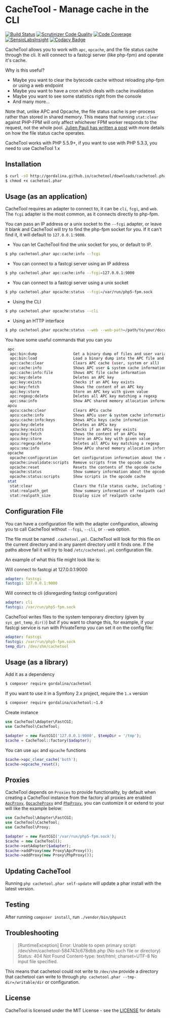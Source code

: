 CacheTool - Manage cache in the CLI
===================================

[![Build Status](https://img.shields.io/travis/gordalina/cachetool.svg)](https://travis-ci.org/gordalina/cachetool)
[![Scrutinizer Code Quality](https://img.shields.io/scrutinizer/g/gordalina/cachetool.svg)](https://scrutinizer-ci.com/g/gordalina/cachetool/?branch=master)
[![Code Coverage](https://img.shields.io/scrutinizer/coverage/g/gordalina/cachetool.svg)](https://scrutinizer-ci.com/g/gordalina/cachetool/?branch=master)
[![SensioLabsInsight](https://img.shields.io/sensiolabs/i/595c9feb-3f4d-473a-a575-81c7e97eb672.svg)](https://insight.sensiolabs.com/projects/595c9feb-3f4d-473a-a575-81c7e97eb672)
[![Codacy Badge](https://img.shields.io/codacy/2d4176f2526d4251a51b691249c4d3e1.svg)](https://www.codacy.com/app/gordalina/cachetool/dashboard)

CacheTool allows you to work with `apc`, `opcache`, and the file status cache through the cli.
It will connect to a fastcgi server (like php-fpm) and operate it's cache.

Why is this useful?
- Maybe you want to clear the bytecode cache without reloading php-fpm or using a web endpoint
- Maybe you want to have a cron which deals with cache invalidation
- Maybe you want to see some statistics right from the console
- And many more...

Note that, unlike APC and Opcache, the file status cache is per-process rather than stored in shared memory. This means that running `stat:clear` against PHP-FPM will only affect whichever FPM worker responds to the request, not the whole pool. [Julien Pauli has written a post](http://jpauli.github.io/2014/06/30/realpath-cache.html) with more details on how the file status cache operates.

CacheTool works with PHP 5.5.9+, if you want to use with PHP 5.3.3, you need to use CacheTool 1.x

Installation
------------

```sh
$ curl -sO http://gordalina.github.io/cachetool/downloads/cachetool.phar
$ chmod +x cachetool.phar
```

Usage (as an application)
-------------------------

CacheTool requires an adapter to connect to, it can be `cli`, `fcgi`, and `web`.
The `fcgi` adapter is the most common, as it connects directly to php-fpm.

You can pass an IP address or a unix socket to the `--fcgi` adapter, or leave it blank and CacheTool will try to find the php-fpm socket for you. If it can't find it, it will default to `127.0.0.1:9000`.

  * You can let CacheTool find the unix socket for you, or default to IP.

```sh
$ php cachetool.phar apc:cache:info --fcgi
```

  * You can connect to a fastcgi server using an IP address

```sh
$ php cachetool.phar apc:cache:info --fcgi=127.0.0.1:9000
```

  * You can connect to a fastcgi server using a unix socket

```sh
$ php cachetool.phar opcache:status --fcgi=/var/run/php5-fpm.sock
```

  * Using the CLI

```sh
$ php cachetool.phar opcache:status --cli
```

  * Using an HTTP interface

```sh
$ php cachetool.phar opcache:status --web --web-path=/path/to/your/document/root --web-url=http://url-to-your-document.root
```

You have some useful commands that you can you

```sh
 apc
  apc:bin:dump                Get a binary dump of files and user variables
  apc:bin:load                Load a binary dump into the APC file and user variables
  apc:cache:clear             Clears APC cache (user, system or all)
  apc:cache:info              Shows APC user & system cache information
  apc:cache:info:file         Shows APC file cache information
  apc:key:delete              Deletes an APC key
  apc:key:exists              Checks if an APC key exists
  apc:key:fetch               Shows the content of an APC key
  apc:key:store               Store an APC key with given value
  apc:regexp:delete           Deletes all APC key matching a regexp
  apc:sma:info                Show APC shared memory allocation information
 apcu
  apcu:cache:clear            Clears APCu cache
  apcu:cache:info             Shows APCu user & system cache information
  apcu:cache:info:keys        Shows APCu keys cache information
  apcu:key:delete             Deletes an APCu key
  apcu:key:exists             Checks if an APCu key exists
  apcu:key:fetch              Shows the content of an APCu key
  apcu:key:store              Store an APCu key with given value
  apcu:regexp:delete          Deletes all APCu key matching a regexp
  apcu:sma:info               Show APCu shared memory allocation information
 opcache
  opcache:configuration       Get configuration information about the cache
  opcache:invalidate:scripts  Remove scripts from the opcode cache
  opcache:reset               Resets the contents of the opcode cache
  opcache:status              Show summary information about the opcode cache
  opcache:status:scripts      Show scripts in the opcode cache
 stat
  stat:clear                  Clears the file status cache, including the realpath cache
  stat:realpath_get           Show summary information of realpath cache entries
  stat:realpath_size          Display size of realpath cache
```

Configuration File
------------------

You can have a configuration file with the adapter configuration, allowing you to
call CacheTool without `--fcgi`, `--cli`, or `--web` option.

The file must be named `.cachetool.yml`. CacheTool will look for this file on the
current directory and in any parent directory until it finds one.
If the paths above fail it will try to load `/etc/cachetool.yml` configuration file.

An example of what this file might look like is:

Will connect to fastcgi at 127.0.0.1:9000

```yml
adapter: fastcgi
fastcgi: 127.0.0.1:9000
```

Will connect to cli (disregarding fastcgi configuration)

```yml
adapter: cli
fastcgi: /var/run/php5-fpm.sock
```

CacheTool writes files to the system temporary directory (given by `sys_get_temp_dir()`)
but if you want to change this, for example, if your fastcgi service is run with PrivateTemp
you can set it on the config file:

```yml
adapter: fastcgi
fastcgi: /var/run/php5-fpm.sock
temp_dir: /dev/shm/cachetool
```

Usage (as a library)
--------------------

Add it as a dependency

```sh
$ composer require gordalina/cachetool
```

If you want to use it in a Symfony 2.x project, require the `1.x` version

```sh
$ composer require gordalina/cachetool:~1.0
```

Create instance

```php
use CacheTool\Adapter\FastCGI;
use CacheTool\CacheTool;

$adapter = new FastCGI('127.0.0.1:9000', $tempDir = '/tmp');
$cache = CacheTool::factory($adapter);
```

You can use `apc` and `opcache` functions

```php
$cache->apc_clear_cache('both');
$cache->opcache_reset();
```

Proxies
-------

CacheTool depends on `Proxies` to provide functionality, by default when creating a CacheTool instance from the factory
all proxies are enabled [`ApcProxy`](https://github.com/gordalina/cachetool/blob/master/src/CacheTool/Proxy/ApcProxy.php), [`OpcacheProxy`](https://github.com/gordalina/cachetool/blob/master/src/CacheTool/Proxy/OpcacheProxy.php) and [`PhpProxy`](https://github.com/gordalina/cachetool/blob/master/src/CacheTool/Proxy/PhpProxy.php), you can customize it or extend to your will like the example below:

```php
use CacheTool\Adapter\FastCGI;
use CacheTool\CacheTool;
use CacheTool\Proxy;

$adapter = new FastCGI('/var/run/php5-fpm.sock');
$cache = new CacheTool();
$cache->setAdapter($adapter);
$cache->addProxy(new Proxy\ApcProxy());
$cache->addProxy(new Proxy\PhpProxy());
```

Updating CacheTool
------------------

Running `php cachetool.phar self-update` will update a phar install with the latest version.

Testing
-------

After running `composer install`, run `./vendor/bin/phpunit`

Troubleshooting
---------------

> [RuntimeException]
> Error: Unable to open primary script: /dev/shm/cachetool-584743c678dbb.php (No such file or directory)
> Status: 404 Not Found
> Content-type: text/html; charset=UTF-8
> No input file specified.

This means that cachetool could not write to `/dev/shm` provide a directory that cachetool can write to through `php cachetool.phar --tmp-dir=/writable/dir` or configuration.

License
-------

CacheTool is licensed under the MIT License - see the [LICENSE](LICENSE) for details
